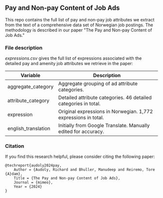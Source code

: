 
## Pay and Non-pay Content of Job Ads

This repo contains the full list of pay and non-pay job attributes we extract from the text of a comprehensive data set of Norwegian job postings. The methodology is described in our paper "The Pay and Non-pay Content of Job Ads."

### File description

*expressions.csv* gives the full list of expressions associated with the detailed pay and amenity job attributes we retrieve in the paper: 

| Variable               | Description |
| ---------------------- | ----------- |
| aggregate_category     | Aggregate grouping of ad attribute categories. |
| attribute_category     | Detailed attribute categories. 46 detailed categories in total. |
| expression             | Original expressions in Norwegian. 1,772 expressions in total. |
| english_translation    | Initially from Google Translate. Manually edited for accuracy. |

### Citation

If you find this research helpful, please consider citing the following paper:

```
@techreport{audoly2024pay,
	Author = {Audoly, Richard and Bhuller, Manudeep and Reiremo, Tore {A}dam},
	Title = {The Pay and Non-pay Content of Job Ads},
	Journal = {mimeo},
	Year = {2024}
}
```
